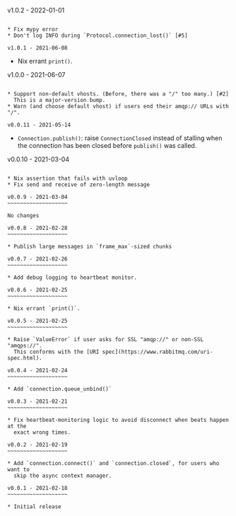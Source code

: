 v1.0.2 - 2022-01-01
~~~~~~~~~~~~~~~~~~~

* Fix mypy error
* Don't log INFO during `Protocol.connection_lost()` [#5]

v1.0.1 - 2021-06-08
~~~~~~~~~~~~~~~~~~~

* Nix errant `print()`.

v1.0.0 - 2021-06-07
~~~~~~~~~~~~~~~~~~~

* Support non-default vhosts. (Before, there was a "/" too many.) [#2]
  This is a major-version bump.
* Warn (and choose default vhost) if users end their amqp:// URLs with "/".

v0.0.11 - 2021-05-14
~~~~~~~~~~~~~~~~~~~~

* `Connection.publish()`: raise `ConnectionClosed` instead of stalling when the
  connection has been closed before `publish()` was called.

v0.0.10 - 2021-03-04
~~~~~~~~~~~~~~~~~~~~

* Nix assertion that fails with uvloop
* Fix send and receive of zero-length message

v0.0.9 - 2021-03-04
~~~~~~~~~~~~~~~~~~~

No changes

v0.0.8 - 2021-02-28
~~~~~~~~~~~~~~~~~~~

* Publish large messages in `frame_max`-sized chunks

v0.0.7 - 2021-02-26
~~~~~~~~~~~~~~~~~~~

* Add debug logging to heartbeat monitor.

v0.0.6 - 2021-02-25
~~~~~~~~~~~~~~~~~~~

* Nix errant `print()`.

v0.0.5 - 2021-02-25
~~~~~~~~~~~~~~~~~~~

* Raise `ValueError` if user asks for SSL "amqp://" or non-SSL "amqps://".
  This conforms with the [URI spec](https://www.rabbitmq.com/uri-spec.html).

v0.0.4 - 2021-02-24
~~~~~~~~~~~~~~~~~~~

* Add `connection.queue_unbind()`

v0.0.3 - 2021-02-21
~~~~~~~~~~~~~~~~~~~

* Fix heartbeat-monitoring logic to avoid disconnect when beats happen at the
  exact wrong times.

v0.0.2 - 2021-02-19
~~~~~~~~~~~~~~~~~~~

* Add `connection.connect()` and `connection.closed`, for users who want to
  skip the async context manager.

v0.0.1 - 2021-02-18
~~~~~~~~~~~~~~~~~~~

* Initial release
